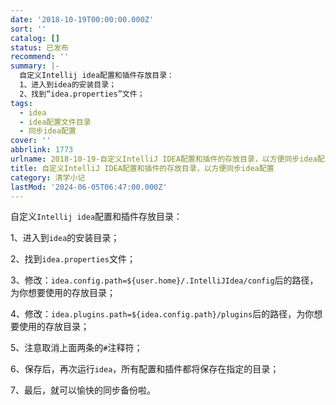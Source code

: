 ```yaml
---
date: '2018-10-19T00:00:00.000Z'
sort: ''
catalog: []
status: 已发布
recommend: ''
summary: |-
  自定义Intellij idea配置和插件存放目录：
  1、进入到idea的安装目录；
  2、找到“idea.properties”文件；
tags:
  - idea
  - idea配置文件目录
  - 同步idea配置
cover: ''
abbrlink: 1773
urlname: 2018-10-19-自定义IntelliJ IDEA配置和插件的存放目录，以方便同步idea配置
title: 自定义IntelliJ IDEA配置和插件的存放目录，以方便同步idea配置
category: 清学小记
lastMod: '2024-06-05T06:47:00.000Z'
---
```


自定义`Intellij idea`配置和插件存放目录：


1、进入到`idea`的安装目录；


2、找到`idea.properties`文件；


3、修改：`idea.config.path=${user.home}/.IntelliJIdea/config`后的路径，为你想要使用的存放目录； 


4、修改：`idea.plugins.path=${idea.config.path}/plugins`后的路径，为你想要使用的存放目录；


5、注意取消上面两条的`#`注释符；


6、保存后，再次运行`idea`，所有配置和插件都将保存在指定的目录；


7、最后，就可以愉快的同步备份啦。

